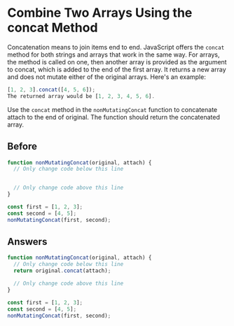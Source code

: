 # Combine Two Arrays Using the concat Method
Concatenation means to join items end to end. JavaScript offers the `concat` method for both strings and arrays that work in the same way. 
For arrays, the method is called on one, then another array is provided as the argument to concat, which is added to the end of the first array. 
It returns a new array and does not mutate either of the original arrays. Here's an example:
```javascript
[1, 2, 3].concat([4, 5, 6]);
The returned array would be [1, 2, 3, 4, 5, 6].
```
Use the `concat` method in the `nonMutatingConcat` function to concatenate attach to the end of original. 
The function should return the concatenated array.

## Before
```javascript
function nonMutatingConcat(original, attach) {
  // Only change code below this line


  // Only change code above this line
}

const first = [1, 2, 3];
const second = [4, 5];
nonMutatingConcat(first, second);
```
## Answers
```javascript
function nonMutatingConcat(original, attach) {
  // Only change code below this line
  return original.concat(attach);

  // Only change code above this line
}

const first = [1, 2, 3];
const second = [4, 5];
nonMutatingConcat(first, second);
```
